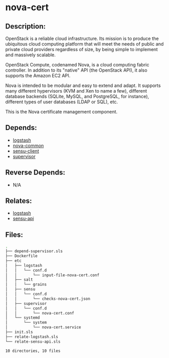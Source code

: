 # nova-cert

## Description:

OpenStack is a reliable cloud infrastructure. Its mission is to produce the ubiquitous cloud computing platform that will meet the needs of public and private cloud providers regardless of size, by being simple to implement and massively scalable.

OpenStack Compute, codenamed Nova, is a cloud computing fabric controller. In addition to its "native" API (the OpenStack API), it also supports the Amazon EC2 API.

Nova is intended to be modular and easy to extend and adapt. It supports many different hypervisors (KVM and Xen to name a few), different database backends (SQLite, MySQL, and PostgreSQL, for instance), different types of user databases (LDAP or SQL), etc.

This is the Nova certificate management component.

## Depends:

  -  [logstash](/salt/logstash)
  -  [nova-common](/salt/nova-common)
  -  [sensu-client](/salt/sensu-client)
  -  [supervisor](/salt/supervisor)

## Reverse Depends:

  -  N/A

## Relates:

  -  [logstash](/salt/logstash)
  -  [sensu-api](/salt/sensu-api)

## Files:

```bash
.
├── depend-supervisor.sls
├── Dockerfile
├── etc
│   ├── logstash
│   │   └── conf.d
│   │       └── input-file-nova-cert.conf
│   ├── salt
│   │   └── grains
│   ├── sensu
│   │   └── conf.d
│   │       └── checks-nova-cert.json
│   ├── supervisor
│   │   └── conf.d
│   │       └── nova-cert.conf
│   └── systemd
│       └── system
│           └── nova-cert.service
├── init.sls
├── relate-logstash.sls
└── relate-sensu-api.sls

10 directories, 10 files
```
